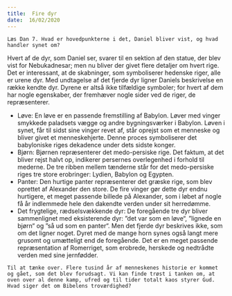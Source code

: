 ```yaml
---
title:  Fire dyr
date:  16/02/2020
---
```


`Læs Dan 7. Hvad er hovedpunkterne i det, Daniel bliver vist, og hvad handler synet om?`

Hvert af de dyr, som Daniel ser, svarer til en sektion af den statue, der blev vist for Nebukadnesar; men nu bliver der givet flere detaljer om hvert rige. Det er interessant, at de skabninger, som symboliserer hedenske riger, alle er urene dyr. Med undtagelse af det fjerde dyr ligner Daniels beskrivelse en række kendte dyr. Dyrene er altså ikke tilfældige symboler; for hvert af dem har nogle egenskaber, der fremhæver nogle sider ved de riger, de repræsenterer.

- Løve: En løve er en passende fremstilling af Babylon. Løver med vinger smykkede paladsets vægge og andre bygningsværker i Babylon. Løven i synet, får til sidst sine vinger revet af, står oprejst som et menneske og bliver givet et menneskehjerte. Denne proces symboliserer det babyloniske riges dekadence under dets sidste konger.
- Bjørn: Bjørnen repræsenterer det medo-persiske rige. Det faktum, at det bliver rejst halvt op, indikerer persernes overlegenhed i forhold til mederne. De tre ribben mellem tænderne står for det medo-persiske riges tre store erobringer: Lydien, Babylon og Egypten.
- Panter: Den hurtige panter repræsenterer det græske rige, som blev oprettet af Alexander den store. De fire vinger gør dette dyr endnu hurtigere, et meget passende billede på Alexander, som i løbet af nogle få år indlemmede hele den dakendte verden under sit herredømme.
- Det frygtelige, rædselsvækkende dyr: De foregående tre dyr bliver sammenlignet med eksisterende dyr: ”det var som en løve“, ”lignede en bjørn“ og ”så ud som en panter“. Men det fjerde dyr beskrives ikke, som om det ligner noget. Dyret med de mange horn synes også langt mere grusomt og umætteligt end de foregående. Det er en meget passende repræsentation af Romerriget, som erobrede, herskede og nedtrådte verden med sine jernfødder.

`Til at tænke over. Flere tusind år af menneskenes historie er kommet og gået, som det blev forudsagt. Vi kan finde trøst i tanken om, at oven over al denne kamp, ufred og til tider totalt kaos styrer Gud. Hvad siger det om Bibelens troværdighed?`